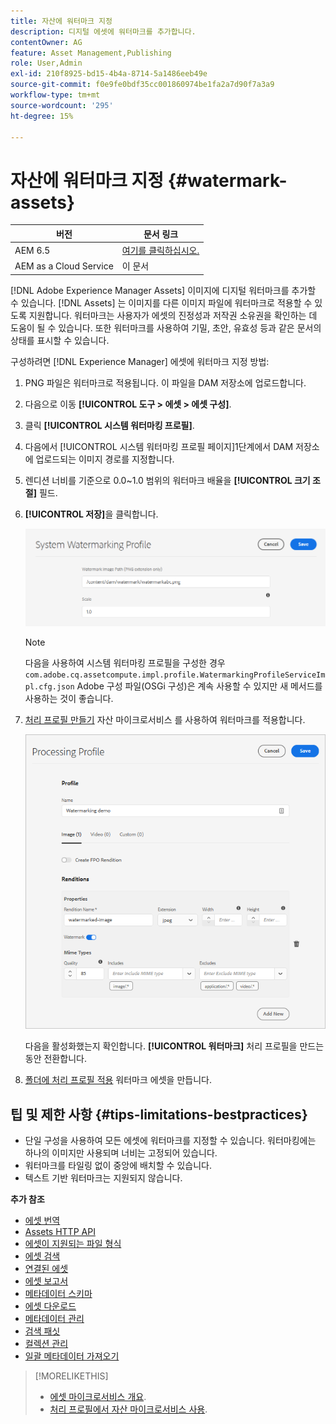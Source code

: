 ```yaml
---
title: 자산에 워터마크 지정
description: 디지털 에셋에 워터마크를 추가합니다.
contentOwner: AG
feature: Asset Management,Publishing
role: User,Admin
exl-id: 210f8925-bd15-4b4a-8714-5a1486eeb49e
source-git-commit: f0e9fe0bdf35cc001860974be1fa2a7d90f7a3a9
workflow-type: tm+mt
source-wordcount: '295'
ht-degree: 15%

---
```


# 자산에 워터마크 지정 {#watermark-assets}

| 버전 | 문서 링크 |
| -------- | ---------------------------- |
| AEM 6.5 | [여기를 클릭하십시오.](https://experienceleague.adobe.com/docs/experience-manager-65/assets/administer/watermarking.html) |
| AEM as a Cloud Service | 이 문서 |

[!DNL Adobe Experience Manager Assets] 이미지에 디지털 워터마크를 추가할 수 있습니다. [!DNL Assets] 는 이미지를 다른 이미지 파일에 워터마크로 적용할 수 있도록 지원합니다. 워터마크는 사용자가 에셋의 진정성과 저작권 소유권을 확인하는 데 도움이 될 수 있습니다. 또한 워터마크를 사용하여 기밀, 초안, 유효성 등과 같은 문서의 상태를 표시할 수 있습니다.

구성하려면 [!DNL Experience Manager] 에셋에 워터마크 지정 방법:

1. PNG 파일은 워터마크로 적용됩니다. 이 파일을 DAM 저장소에 업로드합니다.

1. 다음으로 이동 **[!UICONTROL 도구 > 에셋 > 에셋 구성]**.

1. 클릭 **[!UICONTROL 시스템 워터마킹 프로필]**.

1. 다음에서 [!UICONTROL 시스템 워터마킹 프로필 페이지]1단계에서 DAM 저장소에 업로드되는 이미지 경로를 지정합니다.

1. 렌디션 너비를 기준으로 0.0~1.0 범위의 워터마크 배율을 **[!UICONTROL 크기 조절]** 필드.

1. **[!UICONTROL 저장]**&#x200B;을 클릭합니다.

   ![에셋 중복 감지기](assets/system-watermarking-profile.png)

   >[!NOTE]
   >
   >다음을 사용하여 시스템 워터마킹 프로필을 구성한 경우 `com.adobe.cq.assetcompute.impl.profile.WatermarkingProfileServiceImpl.cfg.json` Adobe 구성 파일(OSGi 구성)은 계속 사용할 수 있지만 새 메서드를 사용하는 것이 좋습니다.


1. [처리 프로필 만들기](/help/assets/asset-microservices-configure-and-use.md#create-custom-profile) 자산 마이크로서비스 를 사용하여 워터마크를 적용합니다.

   ![워터마크를 만드는 자산 처리 프로필](assets/watermark-processing-profile.png)

   다음을 활성화했는지 확인합니다. **[!UICONTROL 워터마크]** 처리 프로필을 만드는 동안 전환합니다.

1. [폴더에 처리 프로필 적용](/help/assets/asset-microservices-configure-and-use.md#use-profiles) 워터마크 에셋을 만듭니다.

## 팁 및 제한 사항 {#tips-limitations-bestpractices}

* 단일 구성을 사용하여 모든 에셋에 워터마크를 지정할 수 있습니다. 워터마킹에는 하나의 이미지만 사용되며 너비는 고정되어 있습니다.
* 워터마크를 타일링 없이 중앙에 배치할 수 있습니다.
* 텍스트 기반 워터마크는 지원되지 않습니다.

**추가 참조**

* [에셋 번역](translate-assets.md)
* [Assets HTTP API](mac-api-assets.md)
* [에셋이 지원되는 파일 형식](file-format-support.md)
* [에셋 검색](search-assets.md)
* [연결된 에셋](use-assets-across-connected-assets-instances.md)
* [에셋 보고서](asset-reports.md)
* [메타데이터 스키마](metadata-schemas.md)
* [에셋 다운로드](download-assets-from-aem.md)
* [메타데이터 관리](manage-metadata.md)
* [검색 패싯](search-facets.md)
* [컬렉션 관리](manage-collections.md)
* [일괄 메타데이터 가져오기](metadata-import-export.md)

>[!MORELIKETHIS]
>
>* [에셋 마이크로서비스 개요](/help/assets/asset-microservices-overview.md).
>* [처리 프로필에서 자산 마이크로서비스 사용](/help/assets/asset-microservices-configure-and-use.md).
